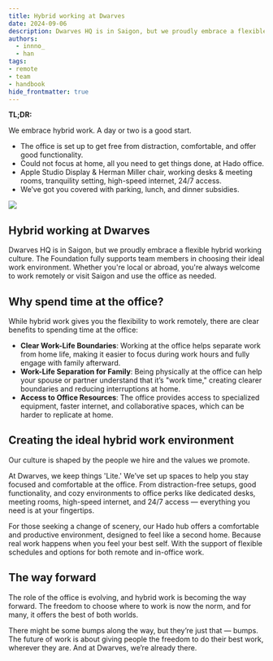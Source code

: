 ```yaml
---
title: Hybrid working at Dwarves
date: 2024-09-06
description: Dwarves HQ is in Saigon, but we proudly embrace a flexible hybrid working culture. The Foundation fully supports team members in choosing their ideal work environment. Whether you're local or abroad, you're always welcome to work remotely or visit Saigon and use the office as needed.
authors: 
  - innno_
  - han
tags: 
- remote
- team
- handbook
hide_frontmatter: true
---
```


**TL;DR:**

We embrace hybrid work. A day or two is a good start.

- The office is set up to get free from distraction, comfortable, and offer good functionality.
- Could not focus at home, all you need to get things done, at Hado office.
- Apple Studio Display & Herman Miller chair, working desks & meeting rooms, tranquility setting, high-speed internet, 24/7 access.
- We’ve got you covered with parking, lunch, and dinner subsidies.

![](assets/hybrid-working.png)

## Hybrid working at Dwarves
Dwarves HQ is in Saigon, but we proudly embrace a flexible hybrid working culture. The Foundation fully supports team members in choosing their ideal work environment. Whether you're local or abroad, you're always welcome to work remotely or visit Saigon and use the office as needed.

## Why spend time at the office?
While hybrid work gives you the flexibility to work remotely, there are clear benefits to spending time at the office:

- **Clear Work-Life Boundaries**: Working at the office helps separate work from home life, making it easier to focus during work hours and fully engage with family afterward.
- **Work-Life Separation for Family**: Being physically at the office can help your spouse or partner understand that it’s "work time," creating clearer boundaries and reducing interruptions at home.
- **Access to Office Resources**: The office provides access to specialized equipment, faster internet, and collaborative spaces, which can be harder to replicate at home.

## Creating the ideal hybrid work environment
Our culture is shaped by the people we hire and the values we promote. 

At Dwarves, we keep things 'Lite.' We’ve set up spaces to help you stay focused and comfortable at the office. From distraction-free setups, good functionality, and cozy environments to office perks like dedicated desks, meeting rooms, high-speed internet, and 24/7 access — everything you need is at your fingertips. 

For those seeking a change of scenery, our Hado hub offers a comfortable and productive environment, designed to feel like a second home. Because real work happens when you feel your best self. With the support of flexible schedules and options for both remote and in-office work.

## The way forward
The role of the office is evolving, and hybrid work is becoming the way forward. The freedom to choose where to work is now the norm, and for many, it offers the best of both worlds.

There might be some bumps along the way, but they’re just that — bumps. The future of work is about giving people the freedom to do their best work, wherever they are. And at Dwarves, we’re already there.